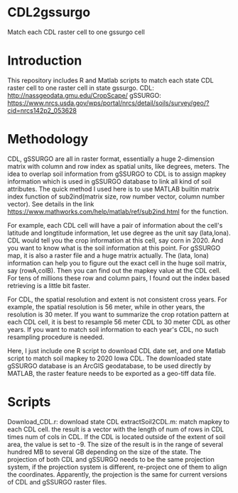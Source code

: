# CDL2gssurgo
Match each CDL raster cell to one gssurgo cell

# Introduction 
This repository includes R and Matlab scripts to match each state CDL raster cell to one raster cell in state gssurgo. 
CDL: http://nassgeodata.gmu.edu/CropScape/
gSSURGO: https://www.nrcs.usda.gov/wps/portal/nrcs/detail/soils/survey/geo/?cid=nrcs142p2_053628


# Methodology 
CDL, gSSURGO are all in raster format, essentially a huge 2-dimension matrix with column and row index as spatial units, like degrees, meters. The idea to overlap soil information from gSSURGO to CDL is to assign mapkey information which is used in gSSURGO database to link all kind of soil attributes. The quick method I used here is to use MATLAB builtin matrix index function of sub2ind(matrix size, row number vector, column number vector).  See details in the link https://www.mathworks.com/help/matlab/ref/sub2ind.html for the function. 

For example, each CDL cell will have a pair of information about the cell's latitude and longtitude information, let use degree as the unit say (lata,lona). CDL would tell you the crop information at this cell, say corn in 2020. And you want to know what is the soil information at this point. For gSSURGO map, it is also a raster file and a huge matrix actually. The (lata, lona) information can help you to figure out the exact cell in the huge soil matrix, say (rowA,colB). Then you can find out the mapkey value at the CDL cell. For tens of millions these row and column pairs, I found out the index based retrieving is a little bit faster.

For CDL, the spatial resolution and extent is not consistent cross years. For example, the spatial resolution is 56 meter, while in other years, the resolution is 30 meter. If you want to summarize the crop rotation pattern at each CDL cell, it is best to resample 56 meter CDL to 30 meter CDL as other years. If you want to match soil information to each year's CDL, no such resampling procedure is needed. 

Here, I just include one R script to download CDL date set, and one Matlab script to match soil mapkey to 2020 Iowa CDL. The downloaded state gSSURGO database is an ArcGIS geodatabase, to be used directly by MATLAB, the raster feature needs to be exported as a geo-tiff data file. 


# Scripts 

Download_CDL.r: download state CDL 
extractSoil2CDL.m: match mapkey to each CDL cell. the result is a vector with the length of num of rows in CDL times num of cols in CDL. If the CDL is located outside of the extent of soil area, the value is set to -9. The size of the result is in the range of several hundred MB to several GB depending on the size of the state. The projection of both CDL and gSSURGO needs to be the same projection system, if the projection system is different, re-project one of them to align the coordinates. Apparently, the projection is the same for current versions of CDL and gSSURGO raster files. 



